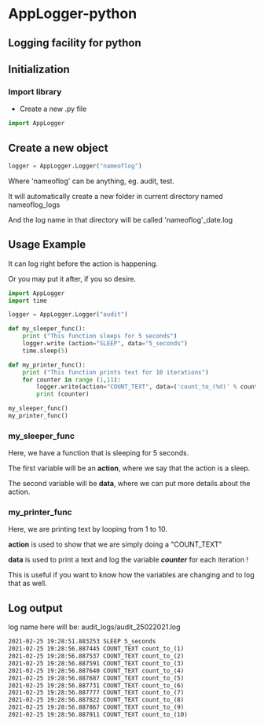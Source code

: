 # AppLogger-python

## Logging facility for python

## Initialization
### Import library
- Create a new .py file
```python
import AppLogger
```

## Create a new object
```python
logger = AppLogger.Logger("nameoflog")
```
Where 'nameoflog' can be anything, eg. audit, test.

It will automatically create a new folder in current directory named nameoflog_logs

And the log name in that directory will be called 'nameoflog'_date.log

## Usage Example
It can log right before the action is happening.

Or you may put it after, if you so desire.
```python
import AppLogger
import time

logger = AppLogger.Logger("audit")

def my_sleeper_func():
    print ("This function sleeps for 5 seconds")
    logger.write (action="SLEEP", data="5_seconds")
    time.sleep(5)

def my_printer_func():
    print ("This function prints text for 10 iterations")
    for counter in range (1,11):
        logger.write(action="COUNT_TEXT", data=('count_to_(%d)' % counter))
        print (counter)

my_sleeper_func()
my_printer_func()
```
### my_sleeper_func

Here, we have a function that is sleeping for 5 seconds.

The first variable will be an **action**, where we say that the action is a sleep.

The second variable will be **data**, where we can put more details about the action.

### my_printer_func
Here, we are printing text by looping from 1 to 10.

**action** is used to show that we are simply doing a "COUNT_TEXT"

**data** is used to print a text and log the variable ***counter*** for each iteration !

This is useful if you want to know how the variables are changing and to log that as well.

## Log output
log name here will be: audit_logs/audit_25022021.log

```txt
2021-02-25 19:28:51.883253 SLEEP 5_seconds
2021-02-25 19:28:56.887445 COUNT_TEXT count_to_(1)
2021-02-25 19:28:56.887537 COUNT_TEXT count_to_(2)
2021-02-25 19:28:56.887591 COUNT_TEXT count_to_(3)
2021-02-25 19:28:56.887640 COUNT_TEXT count_to_(4)
2021-02-25 19:28:56.887687 COUNT_TEXT count_to_(5)
2021-02-25 19:28:56.887731 COUNT_TEXT count_to_(6)
2021-02-25 19:28:56.887777 COUNT_TEXT count_to_(7)
2021-02-25 19:28:56.887822 COUNT_TEXT count_to_(8)
2021-02-25 19:28:56.887867 COUNT_TEXT count_to_(9)
2021-02-25 19:28:56.887911 COUNT_TEXT count_to_(10)
```
